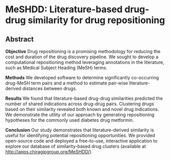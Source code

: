# MeSHDD: Literature-based drug-drug similarity for drug repositioning

## Abstract
**Objective** Drug repositioning is a promising methodology for reducing the cost and duration of the drug discovery pipeline. We sought to develop a computational repositioning method leveraging annotations in the literature, such as Medical Subject Heading (MeSH) terms.

**Methods** We developed software to determine significantly co-occurring drug-MeSH term pairs and a method to estimate pair-wise literature-derived distances between drugs.

**Results** We found that literature-based drug-drug similarities predicted the number of shared indications across drug-drug pairs. Clustering drugs based on their similarity revealed both known and novel drug indications. We demonstrate the utility of our approach by generating repositioning hypotheses for the commonly used diabetes drug metformin.

**Conclusion** Our study demonstrates that literature-derived similarity is useful for identifying potential repositioning opportunities. We provided open-source code and deployed a free-to-use, interactive application to explore our database of similarity-based drug clusters (available at http://apps.chiragjpgroup.org/MeSHDD/).